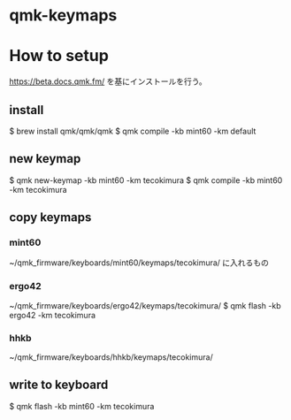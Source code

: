 # qmk-keymaps



# How to setup
https://beta.docs.qmk.fm/
を基にインストールを行う。

## install
$ brew install qmk/qmk/qmk
$ qmk compile -kb mint60 -km default

## new keymap
$ qmk new-keymap -kb mint60 -km tecokimura
$ qmk compile -kb mint60 -km tecokimura

## copy keymaps
### mint60
~/qmk_firmware/keyboards/mint60/keymaps/tecokimura/
に入れるもの

### ergo42
~/qmk_firmware/keyboards/ergo42/keymaps/tecokimura/
$ qmk flash -kb ergo42 -km tecokimura

### hhkb
~/qmk_firmware/keyboards/hhkb/keymaps/tecokimura/

## write to keyboard
$ qmk flash -kb mint60 -km tecokimura


